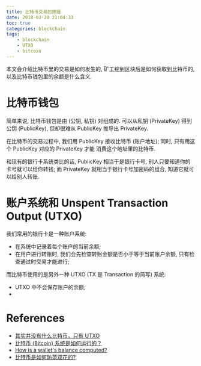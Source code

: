 ```yaml
---
title: 比特币交易的原理
date: 2018-03-30 21:04:33
toc: true
categories: blockchain
tags:
    - blockchain
    - UTXO
    - bitcoin
---
```


本文会介绍比特币里的交易是如何发生的, 矿工挖到区块后是如何获取到比特币的,
以及比特币钱包里的余额是什么含义.

<!--more-->

# 比特币钱包

简单来说, 比特币钱包是由 (公钥, 私钥) 对组成的. 可以从私钥 (PrivateKey) 得到公钥 (PublicKey),
但却很难从 PublicKey 推导出 PrivateKey.

在比特币的交易过程中, 我们用 PublicKey 接收比特币 (账户地址); 同时, 只有用这个 PublicKey 对应的 PrivateKey 才能
消费这个地址里的比特币.

和现有的银行卡系统类比的话, PublicKey 相当于是银行卡号, 别人只要知道你的卡号就可以给你转钱;
而 PrivateKey 就相当于银行卡号加密码的组合, 知道它就可以给别人转账.

# 账户系统和 Unspent Transaction Output (UTXO)

我们常用的银行卡是一种账户系统:

* 在系统中记录着每个账户的当前余额;
* 在用户进行转账时, 我们会先检查转账金额是否小于等于当前账户余额, 只有检查通过时交易才能进行;

而比特币使用的是另外一种 UTXO (TX 是 Transaction 的简写) 系统:

* UTXO 中不会保存账户的余额;
* 

# References

- [其实并没有什么比特币，只有 UTXO][utxo]
- [比特币 (Bitcoin) 系统是如何运行的？](https://www.zhihu.com/question/20941124/answer/20411491)
- [How is a wallet's balance computed?](https://bitcoin.stackexchange.com/a/23034)
- [比特币是如何防范双花的?](https://www.zhihu.com/question/39948446/answer/150934017)

[utxo]: http://8btc.com/article-4381-1.html
